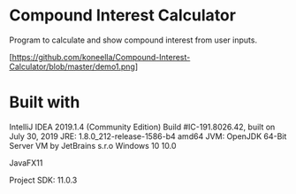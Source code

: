 # Compound Interest Calculator
Program to calculate and show compound interest from user inputs.

[https://github.com/koneella/Compound-Interest-Calculator/blob/master/demo1.png]



# Built with

IntelliJ IDEA 2019.1.4 (Community Edition)
Build #IC-191.8026.42, built on July 30, 2019
JRE: 1.8.0_212-release-1586-b4 amd64
JVM: OpenJDK 64-Bit Server VM by JetBrains s.r.o
Windows 10 10.0

JavaFX11

Project SDK: 11.0.3